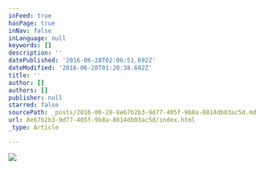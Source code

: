 ```yaml
---
inFeed: true
hasPage: true
inNav: false
inLanguage: null
keywords: []
description: ''
datePublished: '2016-06-28T02:06:51.692Z'
dateModified: '2016-06-28T01:20:38.682Z'
title: ''
author: []
authors: []
publisher: null
starred: false
sourcePath: _posts/2016-06-28-8e67b2b3-9d77-405f-9b8a-8814db03ac5d.md
url: 8e67b2b3-9d77-405f-9b8a-8814db03ac5d/index.html
_type: Article

---
```

![](https://the-grid-user-content.s3-us-west-2.amazonaws.com/3a070a04-855c-4161-9a4f-5ea04308c11b.jpg)